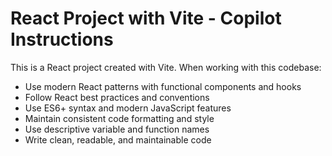 <!-- Use this file to provide workspace-specific custom instructions to Copilot. For more details, visit https://code.visualstudio.com/docs/copilot/copilot-customization#_use-a-githubcopilotinstructionsmd-file -->

# React Project with Vite - Copilot Instructions

This is a React project created with Vite. When working with this codebase:

- Use modern React patterns with functional components and hooks
- Follow React best practices and conventions
- Use ES6+ syntax and modern JavaScript features
- Maintain consistent code formatting and style
- Use descriptive variable and function names
- Write clean, readable, and maintainable code